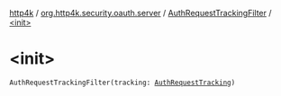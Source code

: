 [http4k](../../index.md) / [org.http4k.security.oauth.server](../index.md) / [AuthRequestTrackingFilter](index.md) / [&lt;init&gt;](./-init-.md)

# &lt;init&gt;

`AuthRequestTrackingFilter(tracking: `[`AuthRequestTracking`](../-auth-request-tracking/index.md)`)`